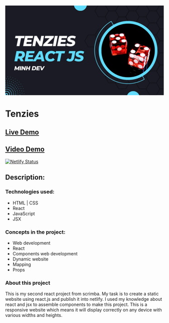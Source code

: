 ![preview img](/preview.png)

# Tenzies
## [Live Demo](https://tenziesdice.netlify.app/)
## [Video Demo](https://youtu.be/aCz5QHt_9u8)
[![Netlify Status](https://api.netlify.com/api/v1/badges/65849be8-ad5b-438c-be9a-3f992d0ef4e5/deploy-status)](https://app.netlify.com/sites/tenziesdice/deploys)



## **Description:**

### Technologies used:

- HTML | CSS
- React 
- JavaScript
- JSX

### Concepts in the project:

- Web development
- React
- Components web development
- Dynamic website
- Mapping
- Props

### About this project

This is my second react project from scrimba. My task is to create a static website using react.js and publish it into netlify. I used my knowledge about react and jsx to assemble components to make this project. This is a responsive website which means it will display correctly on any device with various widths and heights.

